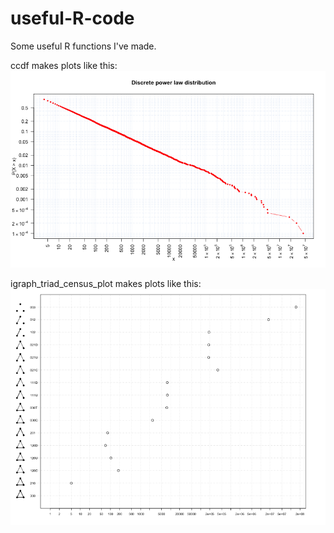 # useful-R-code
Some useful R functions I've made.

ccdf makes plots like this:
![ccdf](https://raw.githubusercontent.com/momin-malik/useful-R-code/master/ccdf_example.png)

igraph_triad_census_plot makes plots like this:
![igraph_triad_census_plot](https://raw.githubusercontent.com/momin-malik/useful-R-code/master/igraph_triad_census_plot_example.png)
